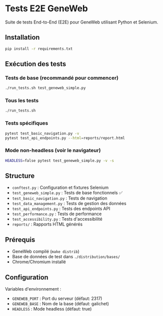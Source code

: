 # Tests E2E GeneWeb

Suite de tests End-to-End (E2E) pour GeneWeb utilisant Python et Selenium.

## Installation

```bash
pip install -r requirements.txt
```

## Exécution des tests

### Tests de base (recommandé pour commencer)
```bash
./run_tests.sh test_geneweb_simple.py
```

### Tous les tests
```bash
./run_tests.sh
```

### Tests spécifiques
```bash
pytest test_basic_navigation.py -v
pytest test_api_endpoints.py --html=reports/report.html
```

### Mode non-headless (voir le navigateur)
```bash
HEADLESS=false pytest test_geneweb_simple.py -v -s
```

## Structure

- `conftest.py` : Configuration et fixtures Selenium
- `test_geneweb_simple.py` : Tests de base fonctionnels ✅
- `test_basic_navigation.py` : Tests de navigation
- `test_data_management.py` : Tests de gestion des données
- `test_api_endpoints.py` : Tests des endpoints API
- `test_performance.py` : Tests de performance
- `test_accessibility.py` : Tests d'accessibilité
- `reports/` : Rapports HTML générés

## Prérequis

- GeneWeb compilé (`make distrib`)
- Base de données de test dans `./distribution/bases/`
- Chrome/Chromium installé

## Configuration

Variables d'environnement :
- `GENEWEB_PORT` : Port du serveur (défaut: 2317)
- `GENEWEB_BASE` : Nom de la base (défaut: galichet)
- `HEADLESS` : Mode headless (défaut: true)

